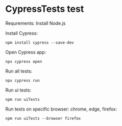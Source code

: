 # CypressTests test
Requrements:
Install Node.js



Install Cypress:

```
npm install cypress --save-dev

```
Open Cypress app:
```
npx cypress open
```

Run all tests:

```
npx cypress run
```
Run ui tests:
```
npm run uiTests
```

Run tests on specific browser: chrome, edge, firefox:
```
npm run uiTests --browser firefox
```

